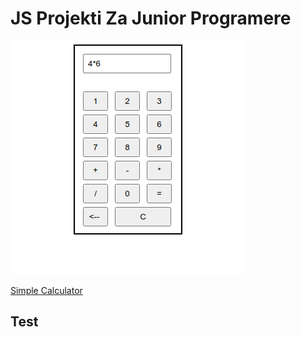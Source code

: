 # JS Projekti Za Junior Programere

[![simple calculator image][1]][2]

[1]: img/SimpleCalculator.png
[2]: https://milan-micic.github.io/js-juniors/SimpleCalculator.html

[Simple Calculator](https://milan-micic.github.io/js-juniors/SimpleCalculator.html "Simple Calculator")  

## Test